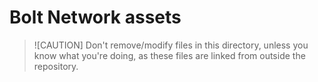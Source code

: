 # Bolt Network assets

> ![CAUTION]
> Don't remove/modify files in this directory, unless you know what you're doing,
> as these files are linked from outside the repository.
